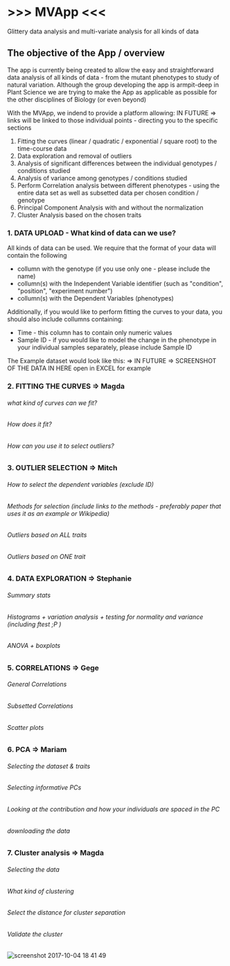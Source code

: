 # >>> MVApp <<< 
Glittery data analysis and multi-variate analysis for all kinds of data

## The objective of the App / overview

The app is currently being created to allow the easy and straightforward data analysis of all kinds of data - from the mutant phenotypes to study of natural variation. Although the group developing the app is armpit-deep in Plant Science we are trying to make the App as applicable as possible for the other disciplines of Biology (or even beyond)

With the MVApp, we indend to provide a platform allowing:
IN FUTURE => links will be linked to those individual points - directing you to the specific sections 
1. Fitting the curves (linear / quadratic / exponential / square root) to the time-course data
2. Data exploration and removal of outliers
3. Analysis of significant differences between the individual genotypes / conditions studied
4. Analysis of variance among genotypes / conditions studied
5. Perform Correlation analysis between different phenotypes - using the entire data set as well as subsetted data per chosen condition / genotype
6. Principal Component Analysis with and without the normalization
7. Cluster Analysis based on the chosen traits 

### 1. DATA UPLOAD - What kind of data can we use?

All kinds of data can be used. We require that the format of your data will contain the following
* collumn with the genotype (if you use only one - please include the name)
* collumn(s) with the Independent Variable identifier (such as "condition", "position", "experiment number")
* collumn(s) with the Dependent Variables (phenotypes)

Additionally, if you would like to perform fitting the curves to your data, you should also include collumns containing:
* Time - this column has to contain only numeric values
* Sample ID - if you would like to model the change in the phenotype in your individual samples separately, please include Sample ID

The Example dataset would look like this:
=> IN FUTURE => SCREENSHOT OF THE DATA IN HERE open in EXCEL for example

### 2. FITTING THE CURVES => Magda

###### what kind of curves can we fit?
###### How does it fit?
###### How can you use it to select outliers?

### 3. OUTLIER SELECTION => Mitch

###### How to select the dependent variables (exclude ID)
###### Methods for selection (include links to the methods - preferably paper that uses it as an example or Wikipedia)
###### Outliers based on ALL traits
###### Outliers based on ONE trait

### 4. DATA EXPLORATION => Stephanie

###### Summary stats
###### Histograms + variation analysis + testing for normality and variance (including ftest ;P )
###### ANOVA + boxplots

### 5. CORRELATIONS => Gege

###### General Correlations
###### Subsetted Correlations
###### Scatter plots

### 6. PCA => Mariam

###### Selecting the dataset & traits
###### Selecting informative PCs
###### Looking at the contribution and how your individuals are spaced in the PC
###### downloading the data

### 7. Cluster analysis => Magda

###### Selecting the data
###### What kind of clustering
###### Select the distance for cluster separation
###### Validate the cluster


![screenshot 2017-10-04 18 41 49](https://user-images.githubusercontent.com/14832460/31326897-f3cd90e4-acd3-11e7-9cbf-06da5e9ccc02.png)
